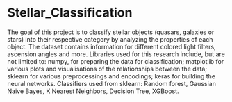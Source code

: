 # Stellar_Classification
The goal of this project is to classify stellar objects (quasars, galaxies or stars) into their respective category by analyzing the properties of each object.
The dataset contains information for different colored light filters, ascension angles and more.
Libraries used for this research include, but are not limited to:
numpy, for preparing the data for classification;
matplotlib for various plots and visualisations of the relationships between the data;
sklearn for various preprocessings and encodings;
keras for building the neural networks.
Classifiers used from sklearn: Random forest, Gaussian Naive Bayes, K Nearest Neighbors, Decision Tree, XGBoost.
